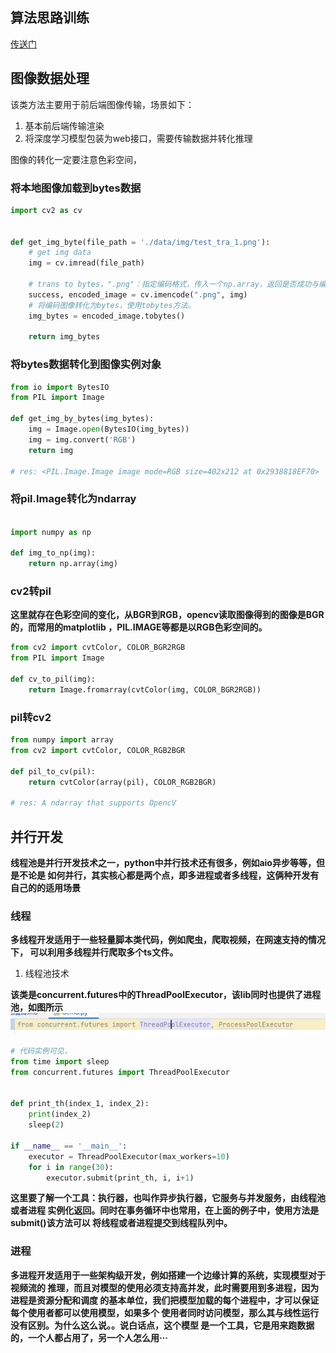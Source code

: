 ## 算法思路训练

[传送门](https://github.com/ksks14/my_project/tree/main/%E7%AE%97%E6%B3%95#readme)

## 图像数据处理

该类方法主要用于前后端图像传输，场景如下：

1. 基本前后端传输渲染
2. 将深度学习模型包装为web接口，需要传输数据并转化推理

图像的转化一定要注意色彩空间，

### 将本地图像加载到bytes数据

```python
import cv2 as cv


def get_img_byte(file_path = './data/img/test_tra_1.png'):
    # get img data
    img = cv.imread(file_path)
    
    # trans to bytes，".png"：指定编码格式，传入一个np.array，返回是否成功与编码图像
    success, encoded_image = cv.imencode(".png", img)
    # 将编码图像转化为bytes，使用tobytes方法。
    img_bytes = encoded_image.tobytes()
    
    return img_bytes
```

### 将bytes数据转化到图像实例对象

```python
from io import BytesIO
from PIL import Image

def get_img_by_bytes(img_bytes):
    img = Image.open(BytesIO(img_bytes))
    img = img.convert('RGB')
    return img

# res: <PIL.Image.Image image mode=RGB size=402x212 at 0x2938818EF70>
```

### 将pil.Image转化为ndarray

```python

import numpy as np

def img_to_np(img):
    return np.array(img)
```

### cv2转pil

**这里就存在色彩空间的变化，从BGR到RGB，opencv读取图像得到的图像是BGR的，而常用的matplotlib
，PIL.IMAGE等都是以RGB色彩空间的。**

```python
from cv2 import cvtColor, COLOR_BGR2RGB
from PIL import Image

def cv_to_pil(img):
    return Image.fromarray(cvtColor(img, COLOR_BGR2RGB))

```


### pil转cv2

```python
from numpy import array
from cv2 import cvtColor, COLOR_RGB2BGR

def pil_to_cv(pil):
    return cvtColor(array(pil), COLOR_RGB2BGR)

# res: A ndarray that supports OpencV
```


## 并行开发

**线程池是并行开发技术之一，python中并行技术还有很多，例如aio异步等等，但是不论是
如何并行，其实核心都是两个点，即多进程或者多线程，这俩种开发有自己的的适用场景**

### 线程

**多线程开发适用于一些轻量脚本类代码，例如爬虫，爬取视频，在网速支持的情况下，
可以利用多线程并行爬取多个ts文件。**

1. 线程池技术

**该类是concurrent.futures中的ThreadPoolExecutor，该lib同时也提供了进程池，如图所示![img.png](img.png)**

```python
# 代码实例可见，
from time import sleep
from concurrent.futures import ThreadPoolExecutor


def print_th(index_1, index_2):
    print(index_2)
    sleep(2)

if __name__ == '__main__':
    executor = ThreadPoolExecutor(max_workers=10)
    for i in range(30):
        executor.submit(print_th, i, i+1)
```
**这里要了解一个工具：执行器，也叫作异步执行器，它服务与并发服务，由线程池或者进程
实例化返回。同时在事务循环中也常用，在上面的例子中，使用方法是submit()该方法可以
将线程或者进程提交到线程队列中。**

### 进程

**多进程开发适用于一些架构级开发，例如搭建一个边缘计算的系统，实现模型对于视频流的
推理，而且对模型的使用必须支持高并发，此时需要用到多进程，因为进程是资源分配和调度
的基本单位，我们把模型加载的每个进程中，才可以保证每个使用者都可以使用模型，如果多个
使用者同时访问模型，那么其与线性运行没有区别。为什么这么说。。说白话点，这个模型
是一个工具，它是用来跑数据的，一个人都占用了，另一个人怎么用···**

